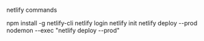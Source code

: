 netlify commands

npm install -g netlify-cli
netlify login
netlify init
netlify deploy --prod
nodemon --exec "netlify deploy --prod"


